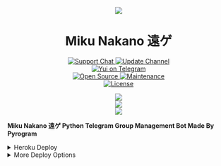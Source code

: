<p align="center">
  <img src="https://telegra.ph/file/32c89a5bb31e2ea9b6b13.jpg">
<p>

<h1 align="center">
    Miku Nakano 遠ゲ
</h1>

<p align="center">
<a href="https://t.me/x"> <img src="https://img.shields.io/badge/Support-Chat-blue?&logo=telegram" alt="Support Chat" /> </a>
<a href="https://t.me/x"> <img src="https://img.shields.io/badge/Update-Channel-blue?&logo=telegram" alt="Update Channel" /> </a><br>
<a href="https://t.me/x"> <img src="https://img.shields.io/badge/YuigaRobot-blue?&logo=telegram" alt="Yui on Telegram" /> </a><br>
<a href="https://Github.com/PrincesssGirlXD"> <img src="https://badges.frapsoft.com/os/v1/open-source.svg?v=103" alt="Open Source" /> </a>
<a href="https://GitHub.com/PrincesssGirlXD/MikuNakano"> <img src="https://img.shields.io/badge/Maintained-Yes-brightgreen.svg" alt="Maintenance" /> </a><br>
<a href="https://Github.com/PrincesssGirlXD/MikuNakano/blob/main/LICENSE"> <img src="https://img.shields.io/badge/License-GPLv3-blue.svg" alt="License" /> </a>

<p align="center">
<a href="https://github.com/PrincesssGirlXD/MikuNakano/fork">
    <img src="https://img.shields.io/github/forks/princesssgirlxd/MikuNakano?label=Forks&style=social">
</a><br>
<a href="https://github.com/princesssgirlxd/MikuNakano/stargazers">
    <img src="https://img.shields.io/github/stars/princesssgirlxd/MikuNakano?label=Stars&style=social">
</a><br>
<a href="https://github.com/princesssgirlxd/MikuNakano/archive/refs/heads/main.zip">
    <img src="https://img.shields.io/github/repo-size/princesssgirlxd/MikuNakano?label=Repo Size&style=social&logo=github">
</a>
</p>

**Miku Nakano 遠ゲ  Python Telegram Group Management Bot Made By Pyrogram**

<details>
	<summary>Heroku Deploy</summary>
	<br>
	<b>
The Easiest Way to Deploy This Bot is Via Heroku.
		In Order To Deploy, You Just Have Fill The Necessary Environment Variables & Done!</b>
	
  <h1>
    <p align="center">
        <a href="https://heroku.com/deploy?template=https://github.com/princesssgirlxd/MikuNakano">
            <img src="https://www.herokucdn.com/deploy/button.svg" alt="Deploy">
        </a>
    </p>
</h1>

</details> 

<details>
    <summary>More Deploy Options</summary>
    <br>
    <p align="center">

    Deploying on Local Machine

</p>

```console
    ~$ git clone https://github.com/PrincesssGirlXD/MikuNakano
    ~$ cd MikuNakano
    ~$ pip3 install -U -r requirements.txt
```
Rename Sample_config.env to config.env
Edit config.env with your own Values

Start with ```python3 -m Miku```
